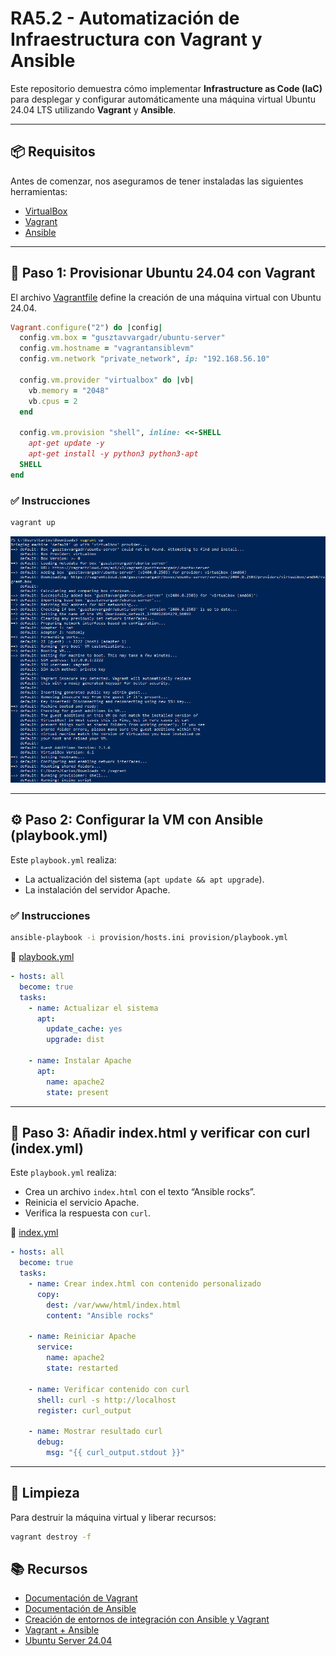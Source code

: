 # RA5.2 - Automatización de Infraestructura con Vagrant y Ansible

Este repositorio demuestra cómo implementar **Infrastructure as Code (IaC)** para desplegar y configurar automáticamente una máquina virtual Ubuntu 24.04 LTS utilizando **Vagrant** y **Ansible**.

---

## 📦 Requisitos

Antes de comenzar, nos aseguramos de tener instaladas las siguientes herramientas:

- [VirtualBox](https://www.virtualbox.org/)
- [Vagrant](https://www.vagrantup.com/)
- [Ansible](https://www.ansible.com/)

---

## 🔧 Paso 1: Provisionar Ubuntu 24.04 con Vagrant

El archivo [Vagrantfile](Vagrantfile) define la creación de una máquina virtual con Ubuntu 24.04.

```ruby
Vagrant.configure("2") do |config|
  config.vm.box = "gusztavvargadr/ubuntu-server"
  config.vm.hostname = "vagrantansiblevm"
  config.vm.network "private_network", ip: "192.168.56.10"

  config.vm.provider "virtualbox" do |vb|
    vb.memory = "2048"
    vb.cpus = 2
  end

  config.vm.provision "shell", inline: <<-SHELL
    apt-get update -y
    apt-get install -y python3 python3-apt
  SHELL
end
```

### ✅ Instrucciones

```bash
vagrant up
```

![vagrant up](assets/vagrantup.png) 

---

## ⚙️ Paso 2: Configurar la VM con Ansible (playbook.yml)

Este `playbook.yml` realiza:
 - La actualización del sistema (`apt update && apt upgrade`).
 - La instalación del servidor Apache.

### ✅ Instrucciones

```bash
ansible-playbook -i provision/hosts.ini provision/playbook.yml
```

📂 [playbook.yml](playbook.yml) 

```yaml
- hosts: all
  become: true
  tasks:
    - name: Actualizar el sistema
      apt:
        update_cache: yes
        upgrade: dist

    - name: Instalar Apache
      apt:
        name: apache2
        state: present
```

---

## 📝 Paso 3: Añadir index.html y verificar con curl (index.yml)

Este `playbook.yml` realiza:
 - Crea un archivo `index.html` con el texto “Ansible rocks”.
 - Reinicia el servicio Apache.
 - Verifica la respuesta con `curl`.

📂 [index.yml](index.yml) 

```yaml
- hosts: all
  become: true
  tasks:
    - name: Crear index.html con contenido personalizado
      copy:
        dest: /var/www/html/index.html
        content: "Ansible rocks"

    - name: Reiniciar Apache
      service:
        name: apache2
        state: restarted

    - name: Verificar contenido con curl
      shell: curl -s http://localhost
      register: curl_output

    - name: Mostrar resultado curl
      debug:
        msg: "{{ curl_output.stdout }}"
```

---

## 🧹 Limpieza

Para destruir la máquina virtual y liberar recursos: 

```bash
vagrant destroy -f
```

## 📚 Recursos
- [Documentación de Vagrant](https://developer.hashicorp.com/vagrant)
- [Documentación de Ansible](https://docs.ansible.com/)
- [Creación de entornos de integración con Ansible y Vagrant](https://adictosaltrabajo.com/2015/09/04/creacion-de-entornos-de-integracion-con-ansible-y-vagrant/)
- [Vagrant + Ansible](https://www.rootdesdezero.com/vagrantansible/)
- [Ubuntu Server 24.04](https://portal.cloud.hashicorp.com/vagrant/discover/gusztavvargadr/ubuntu-server)
